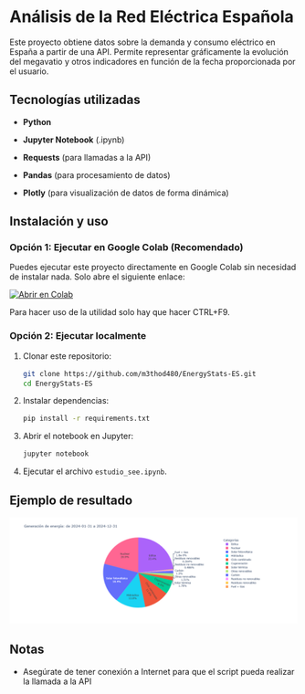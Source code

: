 # Análisis de la Red Eléctrica Española

Este proyecto obtiene datos sobre la demanda y consumo eléctrico en España a partir de una API. Permite representar gráficamente la evolución del megavatio y otros indicadores en función de la fecha proporcionada por el usuario.

## Tecnologías utilizadas

-   **Python**
    
-   **Jupyter Notebook**  (.ipynb)
    
-   **Requests** (para llamadas a la API)
    
-   **Pandas** (para procesamiento de datos)
    
-   **Plotly** (para visualización de datos de forma dinámica)
    

## Instalación y uso

### Opción 1: Ejecutar en Google Colab (Recomendado)

Puedes ejecutar este proyecto directamente en Google Colab sin necesidad de instalar nada. Solo abre el siguiente enlace:

[![Abrir en Colab](https://colab.research.google.com/assets/colab-badge.svg)](https://colab.research.google.com/drive/1qtuq8nm4KpksQfFAQGP2mK2-wtukkADT)

Para hacer uso de la utilidad solo hay que hacer CTRL+F9.

### Opción 2: Ejecutar localmente

1.  Clonar este repositorio:
    
    ```bash
    git clone https://github.com/m3thod480/EnergyStats-ES.git
    cd EnergyStats-ES
    
    ```
    
2.  Instalar dependencias:
    
    ```bash
    pip install -r requirements.txt
    
    ```
    
3.  Abrir el notebook en Jupyter:
    
    ```bash
    jupyter notebook
    
    ```
    
4.  Ejecutar el archivo `estudio_see.ipynb`.
    

## Ejemplo de resultado
![Ejemplo de gráfico](example1.png)

## Notas

-   Asegúrate de tener conexión a Internet para que el script pueda realizar la llamada a la API
